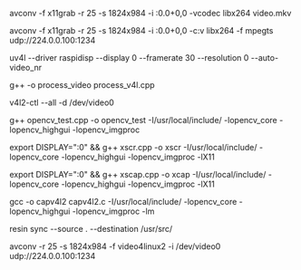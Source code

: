 avconv -f x11grab -r 25 -s 1824x984 -i :0.0+0,0 -vcodec libx264 video.mkv

avconv -f x11grab -r 25 -s 1824x984 -i :0.0+0,0 -c:v libx264 -f mpegts udp://224.0.0.100:1234

uv4l --driver raspidisp --display 0 --framerate 30 --resolution 0 --auto-video_nr

g++ -o process_video process_v4l.cpp

v4l2-ctl --all -d /dev/video0

g++ opencv_test.cpp -o  opencv_test -I/usr/local/include/ -lopencv_core -lopencv_highgui -lopencv_imgproc

export DISPLAY=":0" && g++ xscr.cpp -o  xscr -I/usr/local/include/ -lopencv_core -lopencv_highgui -lopencv_imgproc -lX11

export DISPLAY=":0" && g++ xscap.cpp -o  xcap -I/usr/local/include/ -lopencv_core -lopencv_highgui -lopencv_imgproc -lX11

gcc -o capv4l2 capv4l2.c -I/usr/local/include/ -lopencv_core -lopencv_highgui -lopencv_imgproc -lm

resin sync --source . --destination /usr/src/

avconv -r 25 -s 1824x984 -f video4linux2 -i /dev/video0 udp://224.0.0.100:1234
